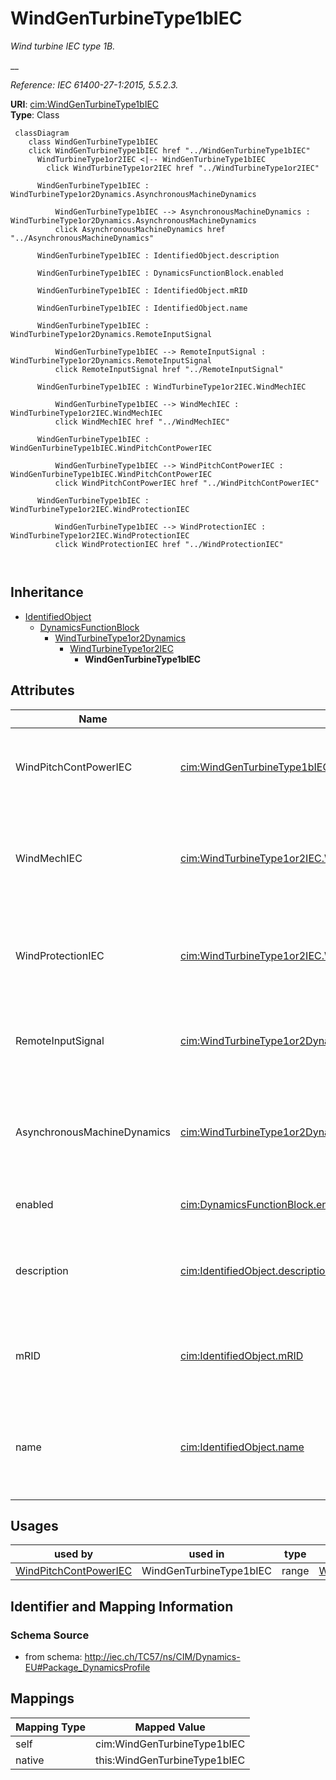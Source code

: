 # WindGenTurbineType1bIEC


_Wind turbine IEC type 1B._

__

_Reference: IEC 61400-27-1:2015, 5.5.2.3._





**URI**: [cim:WindGenTurbineType1bIEC](http://iec.ch/TC57/CIM100#WindGenTurbineType1bIEC)<br />
**Type**: Class




```mermaid
 classDiagram
    class WindGenTurbineType1bIEC
    click WindGenTurbineType1bIEC href "../WindGenTurbineType1bIEC"
      WindTurbineType1or2IEC <|-- WindGenTurbineType1bIEC
        click WindTurbineType1or2IEC href "../WindTurbineType1or2IEC"
      
      WindGenTurbineType1bIEC : WindTurbineType1or2Dynamics.AsynchronousMachineDynamics
        
          WindGenTurbineType1bIEC --> AsynchronousMachineDynamics : WindTurbineType1or2Dynamics.AsynchronousMachineDynamics
          click AsynchronousMachineDynamics href "../AsynchronousMachineDynamics"
        
      WindGenTurbineType1bIEC : IdentifiedObject.description
        
      WindGenTurbineType1bIEC : DynamicsFunctionBlock.enabled
        
      WindGenTurbineType1bIEC : IdentifiedObject.mRID
        
      WindGenTurbineType1bIEC : IdentifiedObject.name
        
      WindGenTurbineType1bIEC : WindTurbineType1or2Dynamics.RemoteInputSignal
        
          WindGenTurbineType1bIEC --> RemoteInputSignal : WindTurbineType1or2Dynamics.RemoteInputSignal
          click RemoteInputSignal href "../RemoteInputSignal"
        
      WindGenTurbineType1bIEC : WindTurbineType1or2IEC.WindMechIEC
        
          WindGenTurbineType1bIEC --> WindMechIEC : WindTurbineType1or2IEC.WindMechIEC
          click WindMechIEC href "../WindMechIEC"
        
      WindGenTurbineType1bIEC : WindGenTurbineType1bIEC.WindPitchContPowerIEC
        
          WindGenTurbineType1bIEC --> WindPitchContPowerIEC : WindGenTurbineType1bIEC.WindPitchContPowerIEC
          click WindPitchContPowerIEC href "../WindPitchContPowerIEC"
        
      WindGenTurbineType1bIEC : WindTurbineType1or2IEC.WindProtectionIEC
        
          WindGenTurbineType1bIEC --> WindProtectionIEC : WindTurbineType1or2IEC.WindProtectionIEC
          click WindProtectionIEC href "../WindProtectionIEC"
        
      
```





## Inheritance
* [IdentifiedObject](IdentifiedObject.md)
    * [DynamicsFunctionBlock](DynamicsFunctionBlock.md)
        * [WindTurbineType1or2Dynamics](WindTurbineType1or2Dynamics.md)
            * [WindTurbineType1or2IEC](WindTurbineType1or2IEC.md)
                * **WindGenTurbineType1bIEC**



## Attributes


| Name | URI | Cardinality and Range | Description | Inheritance |
| ---  | --- | --- | --- | --- |
| WindPitchContPowerIEC | [cim:WindGenTurbineType1bIEC.WindPitchContPowerIEC](http://iec.ch/TC57/CIM100#WindGenTurbineType1bIEC.WindPitchContPowerIEC) | 1 <br />  [WindPitchContPowerIEC](WindPitchContPowerIEC.md)  | Pitch control power model associated with this wind turbine type 1B model | direct |
| WindMechIEC | [cim:WindTurbineType1or2IEC.WindMechIEC](http://iec.ch/TC57/CIM100#WindTurbineType1or2IEC.WindMechIEC) | 1 <br />  [WindMechIEC](WindMechIEC.md)  | Wind mechanical model associated with this wind generator type 1 or type 2 mo... | [WindTurbineType1or2IEC](WindTurbineType1or2IEC.md) |
| WindProtectionIEC | [cim:WindTurbineType1or2IEC.WindProtectionIEC](http://iec.ch/TC57/CIM100#WindTurbineType1or2IEC.WindProtectionIEC) | 1 <br />  [WindProtectionIEC](WindProtectionIEC.md)  | Wind turbune protection model associated with this wind generator type 1 or t... | [WindTurbineType1or2IEC](WindTurbineType1or2IEC.md) |
| RemoteInputSignal | [cim:WindTurbineType1or2Dynamics.RemoteInputSignal](http://iec.ch/TC57/CIM100#WindTurbineType1or2Dynamics.RemoteInputSignal) | 0..1 <br />  [RemoteInputSignal](RemoteInputSignal.md)  | Remote input signal used by this wind generator type 1 or type 2 model | [WindTurbineType1or2Dynamics](WindTurbineType1or2Dynamics.md) |
| AsynchronousMachineDynamics | [cim:WindTurbineType1or2Dynamics.AsynchronousMachineDynamics](http://iec.ch/TC57/CIM100#WindTurbineType1or2Dynamics.AsynchronousMachineDynamics) | 1 <br />  [AsynchronousMachineDynamics](AsynchronousMachineDynamics.md)  | Asynchronous machine model with which this wind generator type 1 or type 2 mo... | [WindTurbineType1or2Dynamics](WindTurbineType1or2Dynamics.md) |
| enabled | [cim:DynamicsFunctionBlock.enabled](http://iec.ch/TC57/CIM100#DynamicsFunctionBlock.enabled) | 1 <br />  boolean  | Function block used indicator | [DynamicsFunctionBlock](DynamicsFunctionBlock.md) |
| description | [cim:IdentifiedObject.description](http://iec.ch/TC57/CIM100#IdentifiedObject.description) | 0..1 <br />  string  | The description is a free human readable text describing or naming the object | [IdentifiedObject](IdentifiedObject.md) |
| mRID | [cim:IdentifiedObject.mRID](http://iec.ch/TC57/CIM100#IdentifiedObject.mRID) | 1 <br />  string  | Master resource identifier issued by a model authority | [IdentifiedObject](IdentifiedObject.md) |
| name | [cim:IdentifiedObject.name](http://iec.ch/TC57/CIM100#IdentifiedObject.name) | 0..1 <br />  string  | The name is any free human readable and possibly non unique text naming the o... | [IdentifiedObject](IdentifiedObject.md) |





## Usages

| used by | used in | type | used |
| ---  | --- | --- | --- |
| [WindPitchContPowerIEC](WindPitchContPowerIEC.md) | WindGenTurbineType1bIEC | range | [WindGenTurbineType1bIEC](WindGenTurbineType1bIEC.md) |






## Identifier and Mapping Information







### Schema Source


* from schema: http://iec.ch/TC57/ns/CIM/Dynamics-EU#Package_DynamicsProfile





## Mappings

| Mapping Type | Mapped Value |
| ---  | ---  |
| self | cim:WindGenTurbineType1bIEC |
| native | this:WindGenTurbineType1bIEC |




